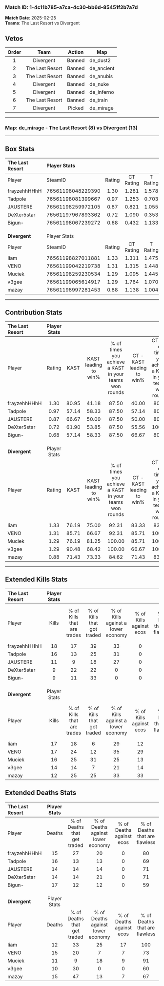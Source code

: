 ### Match ID: 1-4c11b785-a7ca-4c30-bb6d-85451f2b7a7d  
**Match Date**: 2025-02-25  
**Teams**: The Last Resort vs Divergent  

## Vetos  

| Order | Team | Action | Map |
| :---: | :--: | :----: | --- |
| 1 | Divergent | Banned | de_dust2 |
| 2 | The Last Resort | Banned | de_ancient |
| 3 | The Last Resort | Banned | de_anubis |
| 4 | Divergent | Banned | de_nuke |
| 5 | Divergent | Banned | de_inferno |
| 6 | The Last Resort | Banned | de_train |
| 7 | Divergent | Picked | de_mirage |

---  

### **Map**: de_mirage - The Last Resort (8) vs Divergent (13)  
---  

## Box Stats  

| **The Last Resort** | Player Stats      |        |           |          |       |      |       |         |        |      |     |
| :- | :- | :-: | :-: | :-: | :-: | :-: | :-: | :-: | :-: | :-: | :-: |
| Player              | SteamID           | Rating | CT Rating | T Rating | KAST  | ADR  | Kills | Assists | Deaths | K/D  | HS% |
| frayzehhHHhH        | 76561198048229390 |  1.30  |   1.281   |  1.578   | 80.95 | 87.3 |  18   |    1    |   15   | 1.20 | 55  |
| Tadpole             | 76561198081399667 |  0.97  |   1.253   |  0.703   | 57.14 | 68.7 |  16   |    3    |   16   | 1.00 | 56  |
| JAUSTERE            | 76561198259972105 |  0.87  |   0.821   |  1.055   | 66.67 | 63.0 |  11   |    5    |   14   | 0.79 | 27  |
| DeXter5star         | 76561197967893362 |  0.72  |   1.090   |  0.353   | 61.90 | 57.5 |   9   |    2    |   14   | 0.64 | 44  |
| Bigun-              | 76561198067239272 |  0.68  |   0.432   |  1.133   | 57.14 | 70.7 |   9   |    8    |   17   | 0.53 | 44  |
|                     |                   |        |           |          |       |      |       |         |        |      |     |
|                     |                   |        |           |          |       |      |       |         |        |      |     |
|                     |                   |        |           |          |       |      |       |         |        |      |     |
| **Divergent**       | Player Stats      |        |           |          |       |      |       |         |        |      |     |
| Player              | SteamID           | Rating | CT Rating | T Rating | KAST  | ADR  | Kills | Assists | Deaths | K/D  | HS% |
| Iiam                | 76561198827011881 |  1.33  |   1.311   |  1.475   | 76.19 | 87.9 |  17   |    7    |   12   | 1.42 | 52  |
| VENO                | 76561199042219738 |  1.31  |   1.315   |  1.448   | 85.71 | 89.7 |  17   |    4    |   15   | 1.13 | 47  |
| Muciek              | 76561198259230534 |  1.29  |   1.095   |  1.445   | 76.19 | 86.2 |  16   |    3    |   11   | 1.45 | 43  |
| v3gee               | 76561199065614917 |  1.29  |   1.764   |  1.070   | 90.48 | 65.3 |  14   |    8    |   10   | 1.40 | 78  |
| mazay               | 76561198997281453 |  0.88  |   1.138   |  1.004   | 71.43 | 58.6 |  12   |    0    |   15   | 0.80 | 41  |
---  

## Contribution Stats  

| **The Last Resort** | Player Stats |       |                      |                                                        |                           |                                                             |                          |                                                            |
| :- | :-: | :-: | :-: | :-: | :-: | :-: | :-: | :-: |
| Player              |    Rating    | KAST  | KAST leading to win% | % of times you achieve a KAST in your teams won rounds | CT - KAST leading to win% | CT - % of times you achieve a KAST in your teams won rounds | T - KAST leading to win% | T - % of times you achieve a KAST in your teams won rounds |
| frayzehhHHhH        |     1.30     | 80.95 |        41.18         |                         87.50                          |           40.00           |                            80.00                            |          42.86           |                           100.00                           |
| Tadpole             |     0.97     | 57.14 |        58.33         |                         87.50                          |           57.14           |                            80.00                            |          60.00           |                           100.00                           |
| JAUSTERE            |     0.87     | 66.67 |        50.00         |                         87.50                          |           50.00           |                            80.00                            |          50.00           |                           100.00                           |
| DeXter5star         |     0.72     | 61.90 |        53.85         |                         87.50                          |           55.56           |                           100.00                            |          50.00           |                           66.67                            |
| Bigun-              |     0.68     | 57.14 |        58.33         |                         87.50                          |           66.67           |                            80.00                            |          50.00           |                           100.00                           |
|                     |              |       |                      |                                                        |                           |                                                             |                          |                                                            |
|                     |              |       |                      |                                                        |                           |                                                             |                          |                                                            |
|                     |              |       |                      |                                                        |                           |                                                             |                          |                                                            |
| **Divergent**       | Player Stats |       |                      |                                                        |                           |                                                             |                          |                                                            |
| Player              |    Rating    | KAST  | KAST leading to win% | % of times you achieve a KAST in your teams won rounds | CT - KAST leading to win% | CT - % of times you achieve a KAST in your teams won rounds | T - KAST leading to win% | T - % of times you achieve a KAST in your teams won rounds |
| Iiam                |     1.33     | 76.19 |        75.00         |                         92.31                          |           83.33           |                            83.33                            |          70.00           |                           100.00                           |
| VENO                |     1.31     | 85.71 |        66.67         |                         92.31                          |           85.71           |                           100.00                            |          54.55           |                           85.71                            |
| Muciek              |     1.29     | 76.19 |        81.25         |                         100.00                         |           85.71           |                           100.00                            |          77.78           |                           100.00                           |
| v3gee               |     1.29     | 90.48 |        68.42         |                         100.00                         |           66.67           |                           100.00                            |          70.00           |                           100.00                           |
| mazay               |     0.88     | 71.43 |        73.33         |                         84.62                          |           71.43           |                            83.33                            |          75.00           |                           85.71                            |
---  

## Extended Kills Stats  

| **The Last Resort** | Player Stats |                            |                            |                                    |                         |                              |                                 |                                       |                    |           |
| :- | :-: | :-: | :-: | :-: | :-: | :-: | :-: | :-: | :-: | :-: |
| Player              |    Kills     | % of Kills that are trades | % of Kills that got traded | % of Kills against a lower economy | % of Kills against ecos | % of Kills that are flawless | % of Kills that are close duels | % of Kills that are assisted by flash | Pistol Round Kills | AWP Kills |
| frayzehhHHhH        |      18      |             17             |             39             |                 33                 |            0            |              61              |                6                |                   0                   |         0          |     2     |
| Tadpole             |      16      |             13             |             25             |                 31                 |            0            |              88              |                0                |                   6                   |         0          |     0     |
| JAUSTERE            |      11      |             9              |             18             |                 27                 |            0            |              73              |                9                |                   0                   |         0          |     0     |
| DeXter5star         |      9       |             22             |             22             |                 0                  |            0            |              89              |                0                |                   0                   |         3          |     2     |
| Bigun-              |      9       |             11             |             33             |                 0                  |            0            |              67              |               11                |                  11                   |         1          |     0     |
|                     |              |                            |                            |                                    |                         |                              |                                 |                                       |                    |           |
|                     |              |                            |                            |                                    |                         |                              |                                 |                                       |                    |           |
|                     |              |                            |                            |                                    |                         |                              |                                 |                                       |                    |           |
| **Divergent**       | Player Stats |                            |                            |                                    |                         |                              |                                 |                                       |                    |           |
| Player              |    Kills     | % of Kills that are trades | % of Kills that got traded | % of Kills against a lower economy | % of Kills against ecos | % of Kills that are flawless | % of Kills that are close duels | % of Kills that are assisted by flash | Pistol Round Kills | AWP Kills |
| Iiam                |      17      |             18             |             6              |                 29                 |           12            |              71              |                6                |                  12                   |         0          |     3     |
| VENO                |      17      |             24             |             12             |                 35                 |           29            |              65              |               12                |                   0                   |         0          |     2     |
| Muciek              |      16      |             25             |             31             |                 25                 |           13            |              88              |                0                |                  13                   |         6          |     0     |
| v3gee               |      14      |             14             |             7              |                 21                 |           14            |              79              |                0                |                   0                   |         0          |     2     |
| mazay               |      12      |             25             |             25             |                 33                 |           33            |              42              |               17                |                   8                   |         0          |     1     |
## Extended Deaths Stats  

| **The Last Resort** | Player Stats |                             |                                   |                          |                               |                            |                           |               |
| :- | :-: | :-: | :-: | :-: | :-: | :-: | :-: | :-: |
| Player              |    Deaths    | % of Deaths that get traded | % of Deaths against lower economy | % of Deaths against ecos | % of Deaths that are flawless | % of Deaths that are close | % of Deaths while blinded | Deaths to AWP |
| frayzehhHHhH        |      15      |             27              |                20                 |            0             |              80               |             0              |             0             |       3       |
| Tadpole             |      16      |             13              |                13                 |            0             |              69               |             0              |            13             |       0       |
| JAUSTERE            |      14      |             14              |                14                 |            0             |              71               |             7              |             7             |       1       |
| DeXter5star         |      14      |             14              |                21                 |            0             |              71               |             14             |             0             |       0       |
| Bigun-              |      17      |             12              |                12                 |            0             |              59               |             12             |            12             |       2       |
|                     |              |                             |                                   |                          |                               |                            |                           |               |
|                     |              |                             |                                   |                          |                               |                            |                           |               |
|                     |              |                             |                                   |                          |                               |                            |                           |               |
| **Divergent**       | Player Stats |                             |                                   |                          |                               |                            |                           |               |
| Player              |    Deaths    | % of Deaths that get traded | % of Deaths against lower economy | % of Deaths against ecos | % of Deaths that are flawless | % of Deaths that are close | % of Deaths while blinded | Deaths to AWP |
| Iiam                |      12      |             33              |                25                 |            17            |              100              |             0              |             0             |       0       |
| VENO                |      15      |             20              |                 7                 |            7             |              73               |             7              |             0             |       2       |
| Muciek              |      11      |              9              |                18                 |            9             |              91               |             0              |             0             |       1       |
| v3gee               |      10      |             30              |                 0                 |            0             |              60               |             0              |            10             |       0       |
| mazay               |      15      |             47              |                13                 |            7             |              67               |             13             |             7             |       1       |
